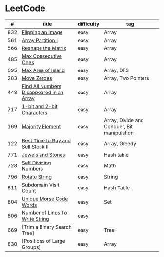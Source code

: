 # LeetCode

|  #  |             title           |  difficulty  |      tag     |
| --- | --------------------------- | ------------ | ------------ |
| 832 | [Flipping an Image](https://github.com/XiaoLyu/LeetCode/blob/master/src/Flipping%20an%20Image.java) | easy | Array |
| 561 | [Array Partition I](https://github.com/XiaoLyu/LeetCode/blob/master/src/Array%20Partition%20I.java)| easy | Array |
| 566 | [Reshape the Matrix](https://github.com/XiaoLyu/LeetCode/blob/master/src/Reshape%20the%20Matrix.java)| easy | Array |
| 485 | [Max Consecutive Ones](https://github.com/XiaoLyu/LeetCode/edit/master/src/Max%20Consecutive%20Ones.java)| easy | Array | 
| 695 | [Max Area of Island](https://github.com/XiaoLyu/LeetCode/blob/master/src/Max%20Area%20of%20Island.java) | easy | Array, DFS|
| 283 | [Move Zeroes](https://github.com/XiaoLyu/LeetCode/blob/master/src/Move%20Zeroes.java) | easy | Array, Two Pointers |
| 448 | [Find All Numbers Disappeared in an Array](https://github.com/XiaoLyu/LeetCode/blob/master/src/Find%20All%20Numbers%20Disappeared%20in%20an%20Array.java) | easy | Array|
| 717 | [1-bit and 2-bit Characters](https://github.com/XiaoLyu/LeetCode/edit/master/src/1-bit%20and%202-bit%20Characters.java) | easy | Array |
| 169 | [Majority Element](https://github.com/XiaoLyu/LeetCode/blob/master/src/Majority%20Element.java) | easy | Array, Divide and Conquer, Bit manipulation|
| 122 | [Best Time to Buy and Sell Stock II](https://github.com/XiaoLyu/LeetCode/blob/master/src/MaxProfit.java) | easy | Array, Greedy|
| 771 | [Jewels and Stones](https://github.com/XiaoLyu/LeetCode/blob/master/src/Jewels%20and%20Stones.java) | easy | Hash table |
| 728 | [Self Dividing Numbers](https://github.com/XiaoLyu/LeetCode/blob/master/src/Self%20Dividing%20Numbers.java) | easy | Math |
| 796 | [Rotate String](https://github.com/XiaoLyu/LeetCode/blob/master/src/Rotate%20String.java) | easy | String |
| 811 | [Subdomain Visit Count](https://github.com/XiaoLyu/LeetCode/blob/master/src/Subdomain%20Visit%20Count.java) | easy | Hash Table| 
| 804 | [Unique Morse Code Words](https://github.com/XiaoLyu/LeetCode/blob/master/src/Unique%20Morse%20Code%20Words.java) | easy | Set |
| 806 | [Number of Lines To Write String](https://github.com/XiaoLyu/LeetCode/blob/master/src/Number%20of%20Lines%20To%20Write%20String.java) | easy | |
| 669 | [Trim a Binary Search Tree] | easy | Tree |
| 830 | [Positions of Large Groups] | easy | Array |

